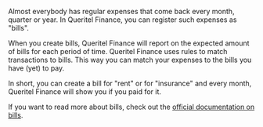 Almost everybody has regular expenses that come back every month, quarter or year. In Queritel Finance, you can register such expenses as "bills".

When you create bills, Queritel Finance will report on the expected amount of bills for each period of time. Queritel Finance uses rules to match transactions to bills. This way you can match your expenses to the bills you have (yet) to pay.
 
In short, you can create a bill for "rent" or for "insurance" and every month, Queritel Finance will show you if you paid for it.

If you want to read more about bills, check out the [official documentation on bills](https://drive.google.com/open?id=1sDoxpqcmcRhNYQ1cNjtDYSsumyeQEA9d).
